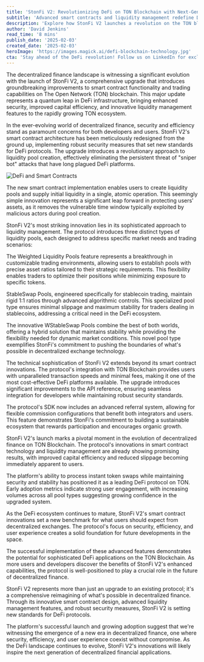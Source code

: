 ```yaml
---
title: 'StonFi V2: Revolutionizing DeFi on TON Blockchain with Next-Generation Smart Contracts'
subtitle: 'Advanced smart contracts and liquidity management redefine DeFi on TON'
description: 'Explore how StonFi V2 launches a revolution on the TON blockchain with groundbreaking smart contract technology and innovative liquidity management. Discover the security measures, specialized liquidity pools, and efficient capital management that are reshaping DeFi.'
author: 'David Jenkins'
read_time: '8 mins'
publish_date: '2025-02-03'
created_date: '2025-02-03'
heroImage: 'https://images.magick.ai/defi-blockchain-technology.jpg'
cta: 'Stay ahead of the DeFi revolution! Follow us on LinkedIn for exclusive insights into groundbreaking developments like StonFi V2 and the future of decentralized finance.'
---
```


The decentralized finance landscape is witnessing a significant evolution with the launch of StonFi V2, a comprehensive upgrade that introduces groundbreaking improvements to smart contract functionality and trading capabilities on The Open Network (TON) blockchain. This major update represents a quantum leap in DeFi infrastructure, bringing enhanced security, improved capital efficiency, and innovative liquidity management features to the rapidly growing TON ecosystem.

In the ever-evolving world of decentralized finance, security and efficiency stand as paramount concerns for both developers and users. StonFi V2's smart contract architecture has been meticulously redesigned from the ground up, implementing robust security measures that set new standards for DeFi protocols. The upgrade introduces a revolutionary approach to liquidity pool creation, effectively eliminating the persistent threat of "sniper bot" attacks that have long plagued DeFi platforms.

![DeFi and Smart Contracts](https://images.magick.ai/defi-technology.jpg)

The new smart contract implementation enables users to create liquidity pools and supply initial liquidity in a single, atomic operation. This seemingly simple innovation represents a significant leap forward in protecting users' assets, as it removes the vulnerable time window typically exploited by malicious actors during pool creation.

StonFi V2's most striking innovation lies in its sophisticated approach to liquidity management. The protocol introduces three distinct types of liquidity pools, each designed to address specific market needs and trading scenarios:

The Weighted Liquidity Pools feature represents a breakthrough in customizable trading environments, allowing users to establish pools with precise asset ratios tailored to their strategic requirements. This flexibility enables traders to optimize their positions while minimizing exposure to specific tokens.

StableSwap Pools, engineered specifically for stablecoin trading, maintain rigid 1:1 ratios through advanced algorithmic controls. This specialized pool type ensures minimal slippage and maximum stability for traders dealing in stablecoins, addressing a critical need in the DeFi ecosystem.

The innovative WStableSwap Pools combine the best of both worlds, offering a hybrid solution that maintains stability while providing the flexibility needed for dynamic market conditions. This novel pool type exemplifies StonFi's commitment to pushing the boundaries of what's possible in decentralized exchange technology.

The technical sophistication of StonFi V2 extends beyond its smart contract innovations. The protocol's integration with TON Blockchain provides users with unparalleled transaction speeds and minimal fees, making it one of the most cost-effective DeFi platforms available. The upgrade introduces significant improvements to the API reference, ensuring seamless integration for developers while maintaining robust security standards.

The protocol's SDK now includes an advanced referral system, allowing for flexible commission configurations that benefit both integrators and users. This feature demonstrates StonFi's commitment to building a sustainable ecosystem that rewards participation and encourages organic growth.

StonFi V2's launch marks a pivotal moment in the evolution of decentralized finance on TON Blockchain. The protocol's innovations in smart contract technology and liquidity management are already showing promising results, with improved capital efficiency and reduced slippage becoming immediately apparent to users.

The platform's ability to process instant token swaps while maintaining security and stability has positioned it as a leading DeFi protocol on TON. Early adoption metrics indicate strong user engagement, with increasing volumes across all pool types suggesting growing confidence in the upgraded system.

As the DeFi ecosystem continues to mature, StonFi V2's smart contract innovations set a new benchmark for what users should expect from decentralized exchanges. The protocol's focus on security, efficiency, and user experience creates a solid foundation for future developments in the space.

The successful implementation of these advanced features demonstrates the potential for sophisticated DeFi applications on the TON Blockchain. As more users and developers discover the benefits of StonFi V2's enhanced capabilities, the protocol is well-positioned to play a crucial role in the future of decentralized finance.

StonFi V2 represents more than just an upgrade to an existing protocol; it's a comprehensive reimagining of what's possible in decentralized finance. Through its innovative smart contract design, advanced liquidity management features, and robust security measures, StonFi V2 is setting new standards for DeFi protocols.

The platform's successful launch and growing adoption suggest that we're witnessing the emergence of a new era in decentralized finance, one where security, efficiency, and user experience coexist without compromise. As the DeFi landscape continues to evolve, StonFi V2's innovations will likely inspire the next generation of decentralized financial applications.